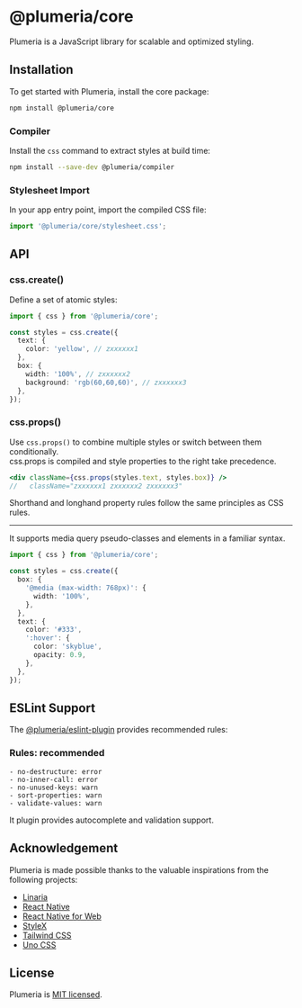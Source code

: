 # @plumeria/core

Plumeria is a JavaScript library for scalable and optimized styling.

## Installation

To get started with Plumeria, install the core package:

```sh
npm install @plumeria/core
```

### Compiler

Install the `css` command to extract styles at build time:

```sh
npm install --save-dev @plumeria/compiler
```

### Stylesheet Import

In your app entry point, import the compiled CSS file:

```ts
import '@plumeria/core/stylesheet.css';
```

## API

### css.create()

Define a set of atomic styles:

```ts
import { css } from '@plumeria/core';

const styles = css.create({
  text: {
    color: 'yellow', // zxxxxxx1
  },
  box: {
    width: '100%', // zxxxxxx2
    background: 'rgb(60,60,60)', // zxxxxxx3
  },
});
```

### css.props()

Use `css.props()` to combine multiple styles or switch between them conditionally.  
css.props is compiled and style properties to the right take precedence.

```jsx
<div className={css.props(styles.text, styles.box)} />
//   className="zxxxxxx1 zxxxxxx2 zxxxxxx3"
```

Shorthand and longhand property rules follow the same principles as CSS rules.

---

It supports media query pseudo-classes and elements in a familiar syntax.

```ts
import { css } from '@plumeria/core';

const styles = css.create({
  box: {
    '@media (max-width: 768px)': {
      width: '100%',
    },
  },
  text: {
    color: '#333',
    ':hover': {
      color: 'skyblue',
      opacity: 0.9,
    },
  },
});
```

## ESLint Support

The [@plumeria/eslint-plugin](https://www.npmjs.com/package/@plumeria/eslint-plugin) provides recommended rules:

### Rules: recommended

```
- no-destructure: error
- no-inner-call: error
- no-unused-keys: warn
- sort-properties: warn
- validate-values: warn
```

It plugin provides autocomplete and validation support.

## Acknowledgement

Plumeria is made possible thanks to the valuable inspirations from the following projects:

- [Linaria](https://linaria.dev/)
- [React Native](https://reactnative.dev/docs/stylesheet)
- [React Native for Web](https://necolas.github.io/react-native-web/)
- [StyleX](https://stylexjs.com/)
- [Tailwind CSS](https://tailwindcss.com/)
- [Uno CSS](https://unocss.dev/)

## License

Plumeria is [MIT licensed](https://github.com/zss-in-js/plumeria/blob/main/LICENSE).
